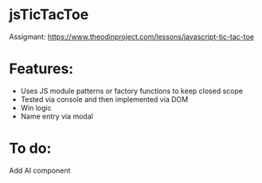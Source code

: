 # jsTicTacToe

Assigmant: https://www.theodinproject.com/lessons/javascript-tic-tac-toe

# Features:
- Uses JS module patterns or factory functions to keep closed scope
- Tested via console and then implemented via DOM
- Win logic
- Name entry via modal

# To do:
Add AI component
